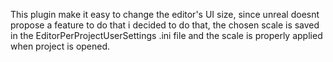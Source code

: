 This plugin make it easy to change the editor's UI size, since unreal doesnt propose a feature to do that i decided to do that, the chosen scale is saved in the EditorPerProjectUserSettings .ini file and the scale is properly applied when project is opened.
